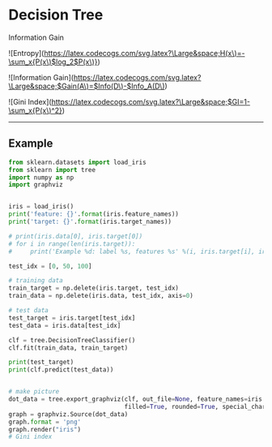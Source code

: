 # Decision Tree

Information Gain

![Entropy](https://latex.codecogs.com/svg.latex?\Large&space;H(x\)=-\sum_x{P(x\)$log_2$P(x\)})

![Information Gain](https://latex.codecogs.com/svg.latex?\Large&space;$Gain(A\)=$Info(D\)-$Info_A(D\))

![Gini Index](https://latex.codecogs.com/svg.latex?\Large&space;$GI=1-\sum_x{P(x\)^2})

---

## Example

```python
from sklearn.datasets import load_iris
from sklearn import tree
import numpy as np
import graphviz


iris = load_iris()
print('feature: {}'.format(iris.feature_names))
print('target: {}'.format(iris.target_names))

# print(iris.data[0], iris.target[0])
# for i in range(len(iris.target)):
#     print('Example %d: label %s, features %s' %(i, iris.target[i], iris.data[i]))

test_idx = [0, 50, 100]

# training data
train_target = np.delete(iris.target, test_idx)
train_data = np.delete(iris.data, test_idx, axis=0)

# test data
test_target = iris.target[test_idx]
test_data = iris.data[test_idx]

clf = tree.DecisionTreeClassifier()
clf.fit(train_data, train_target)

print(test_target)
print(clf.predict(test_data))


# make picture
dot_data = tree.export_graphviz(clf, out_file=None, feature_names=iris.feature_names,  class_names=iris.target_names,
                                filled=True, rounded=True, special_characters=True)
graph = graphviz.Source(dot_data)
graph.format = 'png'
graph.render("iris")
# Gini index
```